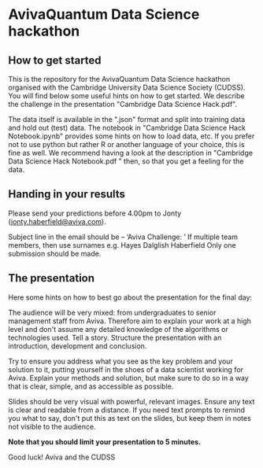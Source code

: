 # AvivaQuantum Data Science hackathon

## How to get started

This is the repository for the AvivaQuantum Data Science hackathon organised with
the Cambridge University Data Science Society (CUDSS). 
You will find below some useful hints on how to get started. 
We describe the challenge in the presentation "Cambridge Data Science Hack.pdf".

The data itself is available in the ".json" format and split into training data and 
hold out (test) data. 
The notebook in "Cambridge Data Science Hack Notebook.ipynb" provides some hints on 
how to load data, etc. If you prefer not to use python but rather R or another language
of your choice, this is fine as well. 
We recommend having a look at the description in "Cambridge Data Science Hack Notebook.pdf "
then, so that you get a feeling for the data. 

## Handing in your results

Please send your predictions before 4.00pm to Jonty (jonty.haberfield@aviva.com).

Subject line in the email should be – ‘Aviva Challenge: <NAME>’
If multiple team members, then use surnames e.g. Hayes Dalglish Haberfield
Only one submission should be made. 

## The presentation

Here some hints on how to best go about the presentation for the final day: 

The audience will be very mixed: from undergraduates to senior management staff from Aviva. Therefore aim to explain your work at a high level and don't assume any detailed knowledge of the algorithms or technologies used. 
Tell a story. Structure the presentation with an introduction, development and conclusion.  

Try to ensure you address what you see as the key problem and your solution to it, putting yourself in the shoes of a data scientist working for Aviva.
Explain your methods and solution, but make sure to do so in a way that is clear, simple, and as accessible as possible.


Slides should be very visual with powerful, relevant images. Ensure any text is clear and readable from a distance. If you need text prompts to remind you what to say, don't put this as text on the slides, but keep them in notes not visible to the audience. 

**Note that you should limit your presentation to 5 minutes.**

Good luck!
Aviva and the CUDSS
